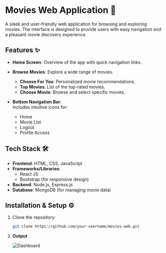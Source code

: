 # Movies Web Application 🎥

A sleek and user-friendly web application for browsing and exploring movies. The interface is designed to provide users with easy navigation and a pleasant movie discovery experience.

## Features ✨
- **Home Screen**: Overview of the app with quick navigation links.
- **Browse Movies**: Explore a wide range of movies.
  - **Choose For You**: Personalized movie recommendations.
  - **Top Movies**: List of the top-rated movies.
  - **Choose Movie**: Browse and select specific movies.

- **Bottom Navigation Bar**:  
  Includes intuitive icons for:
  - Home
  - Movie List
  - Logout
  - Profile Access

## Tech Stack 🛠️
- **Frontend**: HTML, CSS, JavaScript
- **Frameworks/Libraries**:
  - React JS
  - Bootstrap (for responsive design)
- **Backend**: Node.js, Express.js
- **Database**: MongoDB (for managing movie data)

## Installation & Setup ⚙️
1. Clone the repository:
   ```bash
   git clone https://github.com/your-username/movies-web.git


1. **Output**
   
   ![Dashboard](./movie-web.png)
